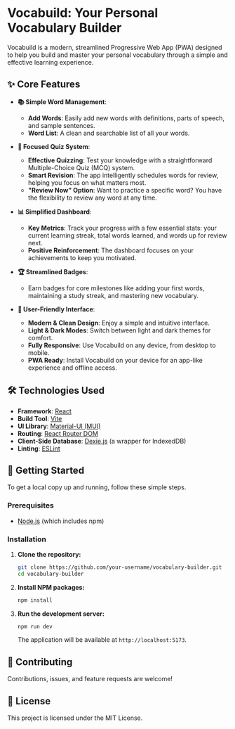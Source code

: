 # Vocabuild: Your Personal Vocabulary Builder

Vocabuild is a modern, streamlined Progressive Web App (PWA) designed to help you build and master your personal vocabulary through a simple and effective learning experience.

## ✨ Core Features

- **📚 Simple Word Management**:
  - **Add Words**: Easily add new words with definitions, parts of speech, and sample sentences.
  - **Word List**: A clean and searchable list of all your words.

- **🧠 Focused Quiz System**:
  - **Effective Quizzing**: Test your knowledge with a straightforward Multiple-Choice Quiz (MCQ) system.
  - **Smart Revision**: The app intelligently schedules words for review, helping you focus on what matters most.
  - **"Review Now" Option**: Want to practice a specific word? You have the flexibility to review any word at any time.

- **📊 Simplified Dashboard**:
  - **Key Metrics**: Track your progress with a few essential stats: your current learning streak, total words learned, and words up for review next.
  - **Positive Reinforcement**: The dashboard focuses on your achievements to keep you motivated.

- **🏆 Streamlined Badges**:
  - Earn badges for core milestones like adding your first words, maintaining a study streak, and mastering new vocabulary.

- **🎨 User-Friendly Interface**:
  - **Modern & Clean Design**: Enjoy a simple and intuitive interface.
  - **Light & Dark Modes**: Switch between light and dark themes for comfort.
  - **Fully Responsive**: Use Vocabuild on any device, from desktop to mobile.
  - **PWA Ready**: Install Vocabuild on your device for an app-like experience and offline access.

## 🛠️ Technologies Used

- **Framework**: [React](https://reactjs.org/)
- **Build Tool**: [Vite](https://vitejs.dev/)
- **UI Library**: [Material-UI (MUI)](https://mui.com/)
- **Routing**: [React Router DOM](https://reactrouter.com/)
- **Client-Side Database**: [Dexie.js](https://dexie.org/) (a wrapper for IndexedDB)
- **Linting**: [ESLint](https://eslint.org/)

## 🚀 Getting Started

To get a local copy up and running, follow these simple steps.

### Prerequisites

- [Node.js](https://nodejs.org/en/) (which includes npm)

### Installation

1.  **Clone the repository:**
    ```sh
    git clone https://github.com/your-username/vocabulary-builder.git
    cd vocabulary-builder
    ```

2.  **Install NPM packages:**
    ```sh
    npm install
    ```

3.  **Run the development server:**
    ```sh
    npm run dev
    ```
    The application will be available at `http://localhost:5173`.

## 🤝 Contributing

Contributions, issues, and feature requests are welcome!

## 📄 License

This project is licensed under the MIT License.
